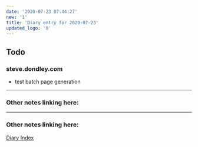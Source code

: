 ```yaml
---
date: '2020-07-23 07:44:27'
new: '1'
title: 'Diary entry for 2020-07-23'
updated_logo: '0'
---
```

## Todo
### steve.dondley.com
* test batch page generation


---
### Other notes linking here:

---
### Other notes linking here:


[Diary Index](/diary)